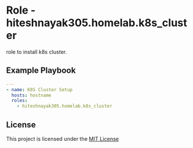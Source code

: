 # Role - hiteshnayak305.homelab.k8s_cluster

role to install k8s cluster.

## Example Playbook

```yaml
---
- name: K8S Cluster Setup
  hosts: hostname
  roles:
    - hiteshnayak305.homelab.k8s_cluster
```

## License

This project is licensed under the [MIT License](../../LICENSE)
